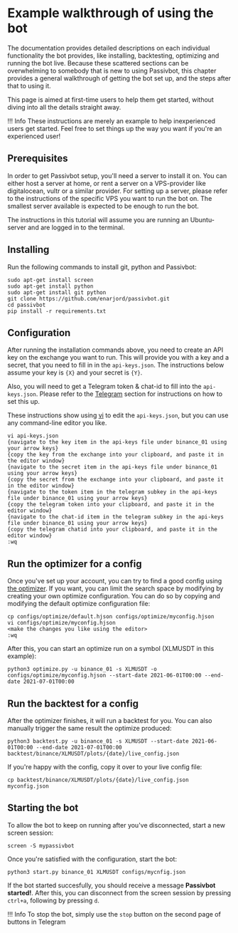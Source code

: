 # Example walkthrough of using the bot

The documentation provides detailed descriptions on each individual functionality the bot provides, like
installing, backtesting, optimizing and running the bot live. Because these scattered sections can be
overwhelming to somebody that is new to using Passivbot, this chapter provides a general walkthrough of
getting the bot set up, and the steps after that to using it.

This page is aimed at first-time users to help them get started, without diving into all the details straight away.

!!! Info
    These instructions are merely an example to help inexperienced users get started. Feel free to set things up the way you
    want if you're an experienced user!

## Prerequisites

In order to get Passivbot setup, you'll need a server to install it on. You can either host a server
at home, or rent a server on a VPS-provider like digitalocean, vultr or a similar provider. For setting
up a server, please refer to the instructions of the specific VPS you want to run the bot on. The smallest server
available is expected to be enough to run the bot.

The instructions in this tutorial will assume you are running an Ubuntu-server and are logged in to the terminal.

## Installing

Run the following commands to install git, python and Passivbot:

```shell
sudo apt-get install screen
sudo apt-get install python
sudo apt-get install git python
git clone https://github.com/enarjord/passivbot.git
cd passivbot
pip install -r requirements.txt
```

## Configuration

After running the installation commands above, you need to create an API key on the exchange you want to run.
This will provide you with a key and a secret, that you need to fill in in the `api-keys.json`. The instructions below
assume your key is `{X}` and your secret is `{Y}`.

Also, you will need to get a Telegram token & chat-id to fill into the `api-keys.json`. Please refer to the [Telegram](telegram.md)
section for instructions on how to set this up.

These instructions show using [vi](http://www.atmos.albany.edu/daes/atmclasses/atm350/vi_cheat_sheet.pdf) to edit the `api-keys.json`, but you can use any command-line editor you like.

```shell
vi api-keys.json
{navigate to the key item in the api-keys file under binance_01 using your arrow keys}
{copy the key from the exchange into your clipboard, and paste it in the editor window}
{navigate to the secret item in the api-keys file under binance_01 using your arrow keys}
{copy the secret from the exchange into your clipboard, and paste it in the editor window}
{navigate to the token item in the telegram subkey in the api-keys file under binance_01 using your arrow keys}
{copy the telegram token into your clipboard, and paste it in the editor window}
{navigate to the chat-id item in the telegram subkey in the api-keys file under binance_01 using your arrow keys}
{copy the telegram chatid into your clipboard, and paste it in the editor window}
:wq
```

## Run the optimizer for a config

Once you've set up your account, you can try to find a good config using [the optimizer](optimize.md). If you want, you can limit the
search space by modifying by creating your own optimize configuration. You can do so by copying and modifying the default
optimize configuration file:

```shell
cp configs/optimize/default.hjson configs/optimize/myconfig.hjson
vi configs/optimize/myconfig.hjson
<make the changes you like using the editor>
:wq
```

After this, you can start an optimize run on a symbol (XLMUSDT in this example):

```shell
python3 optimize.py -u binance_01 -s XLMUSDT -o configs/optimize/myconfig.hjson --start-date 2021-06-01T00:00 --end-date 2021-07-01T00:00 
```

## Run the backtest for a config

After the optimizer finishes, it will run a backtest for you. You can also manually trigger the same result the optimize produced:

```shell
python3 backtest.py -u binance_01 -s XLMUSDT --start-date 2021-06-01T00:00 --end-date 2021-07-01T00:00 backtest/binance/XLMUSDT/plots/{date}/live_config.json
```

If you're happy with the config, copy it over to your live config file:

```shell
cp backtest/binance/XLMUSDT/plots/{date}/live_config.json myconfig.json
```

## Starting the bot

To allow the bot to keep on running after you've disconnected, start a new screen session:

```shell
screen -S mypassivbot
```

Once you're satisfied with the configuration, start the bot:

```shell
python3 start.py binance_01 XLMUSDT configs/mycnfig.json
```

If the bot started succesfully, you should receive a message **Passivbot started!**. After this, you can disconnect
from the screen session by pressing `ctrl+a`, following by pressing `d`.

!!! Info
    To stop the bot, simply use the `stop` button on the second page of buttons in Telegram
